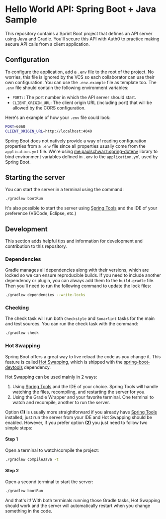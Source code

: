 # Hello World API: Spring Boot + Java Sample

This repository contains a Sprint Boot project that defines an API server using Java and Gradle. You'll secure this API with Auth0 to practice making secure API calls from a client application.

## Configuration

To configure the application, add a `.env` file to the root of the project. No worries, this file is ignored by the VCS so each collaborator can use their own configuration. You can use the `.env.example` file as template too. The `.env` file should contain the following environment variables:

* `PORT:`: The port number in which the API server should start.
* `CLIENT_ORIGIN_URL`: The client origin URL (including port) that will be allowed by the CORS configuration.

Here's an example of how your `.env` file could look:

```sh
PORT=6060
CLIENT_ORIGIN_URL=http://localhost:4040
```

Spring Boot does not natively provide a way of reading configuration properties from a `.env` file since all properties usually come from the `application.yml` file. We're using [me.paulschwarz:spring-dotenv](https://github.com/paulschwarz/spring-dotenv) library to bind environment variables defined in `.env` to the `application.yml` used by Spring Boot.

##  Starting the server

You can start the server in a terminal using the command:

```sh
./gradlew bootRun
```

It's also possible to start the server using [Spring Tools][1] and the IDE of your preference (VSCode, Eclipse, etc.)

## Development

This section adds helpful tips and information for development and contribution to this repository.

### Dependencies

Gradle manages all dependencies along with their versions, which are locked so we can ensure reproducible builds. If you need to include another dependency or plugin, you can always add them to the `build.gradle` file. Then you'll need to run the following command to update the lock files:

```sh
./gradlew dependencies --write-locks
```

### Checking

The check task will run both `Checkstyle` and `Sonarlint` tasks for the main and test sources. You can run the check task with the command:

```sh
./gradlew check
```

### Hot Swapping

Spring Boot offers a great way to live reload the code as you change it. This feature is called [Hot Swapping][2], which is shipped with the [spring-boot-devtools][3] dependency.

Hot Swapping can be used mainly in 2 ways:

1. Using [Spring Tools][1] and the IDE of your choice. Spring Tools will handle watching the files, recompiling, and restarting the server for you.
2. Using the Gradle Wrapper and your favorite terminal. One terminal to watch and recompile, another to run the server.

Option **(1)** is usually more straightforward if you already have [Spring Tools][1] installed, just run the server from your IDE and Hot Swapping should be enabled. However, if you prefer option **(2)** you just need to follow two simple steps:

#### Step 1

Open a terminal to watch/compile the project:

```sh
./gradlew compileJava -t
```

#### Step 2

Open a second terminal to start the server:

```sh
./gradlew bootRun
```

And that's it! With both terminals running those Gradle tasks, Hot Swapping should work and the server will automatically restart when you change something in the code.

[1]: https://spring.io/tools
[2]: https://docs.spring.io/spring-boot/docs/2.5.5/reference/html/howto.html#howto.hotswapping
[3]: https://docs.spring.io/spring-boot/docs/2.5.5/reference/html/using.html#using.devtools
